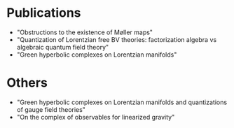 # Publications

- "Obstructions to the existence of Møller maps"
- "Quantization of Lorentzian free BV theories: factorization algebra vs algebraic quantum field theory"
- "Green hyperbolic complexes on Lorentzian manifolds"

# Others

- "Green hyperbolic complexes on Lorentzian manifolds and quantizations of gauge field theories"
- "On the complex of observables for linearized gravity"
